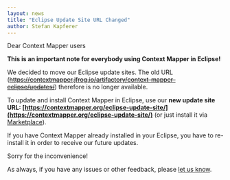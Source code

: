 ```yaml
---
layout: news
title: "Eclipse Update Site URL Changed"
author: Stefan Kapferer
---
```


Dear Context Mapper users

**This is an important note for everybody using Context Mapper in Eclipse!**

We decided to move our Eclipse update sites. The old URL (~~https://contextmapper.jfrog.io/artifactory/context-mapper-eclipse/updates/~~) therefore is no longer available.

To update and install Context Mapper in Eclipse, use our **new update site URL: [https://contextmapper.org/eclipse-update-site/](https://contextmapper.org/eclipse-update-site/)** 
(or just install it via [Marketplace](https://marketplace.eclipse.org/content/context-mapper)).

If you have Context Mapper already installed in your Eclipse, you have to re-install it in order to receive our future updates.

Sorry for the inconvenience!

As always, if you have any issues or other feedback, please [let us know](/getting-involved/).
